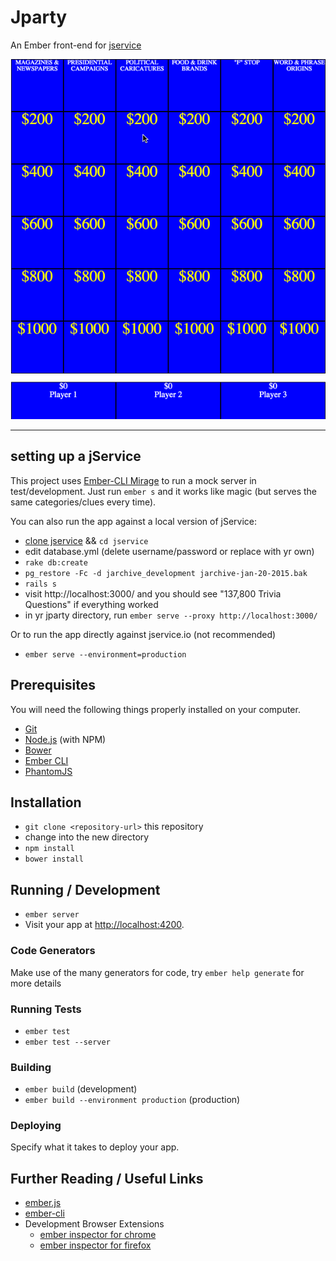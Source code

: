 # Jparty

An Ember front-end for [jservice](http://jservice.io/)

![demo](./jparty-demo.gif)

_________________________________________________


## setting up a jService

This project uses [Ember-CLI Mirage](https://github.com/samselikoff/ember-cli-mirage) to run a mock server in test/development. Just run `ember s` and it works like magic (but serves the same categories/clues every time).

You can also run the app against a local version of jService:

- [clone jservice](https://github.com/sottenad/jService) && `cd jservice`
- edit database.yml (delete username/password or replace with yr own)
- `rake db:create`
- `pg_restore -Fc -d jarchive_development jarchive-jan-20-2015.bak`
- `rails s`
- visit http://localhost:3000/ and you should see "137,800 Trivia Questions" if everything worked
- in yr jparty directory, run `ember serve --proxy http://localhost:3000/`

Or to run the app directly against jservice.io (not recommended)

- `ember serve --environment=production`



## Prerequisites

You will need the following things properly installed on your computer.

* [Git](http://git-scm.com/)
* [Node.js](http://nodejs.org/) (with NPM)
* [Bower](http://bower.io/)
* [Ember CLI](http://www.ember-cli.com/)
* [PhantomJS](http://phantomjs.org/)

## Installation

* `git clone <repository-url>` this repository
* change into the new directory
* `npm install`
* `bower install`

## Running / Development

* `ember server`
* Visit your app at [http://localhost:4200](http://localhost:4200).

### Code Generators

Make use of the many generators for code, try `ember help generate` for more details

### Running Tests

* `ember test`
* `ember test --server`

### Building

* `ember build` (development)
* `ember build --environment production` (production)

### Deploying

Specify what it takes to deploy your app.

## Further Reading / Useful Links

* [ember.js](http://emberjs.com/)
* [ember-cli](http://www.ember-cli.com/)
* Development Browser Extensions
  * [ember inspector for chrome](https://chrome.google.com/webstore/detail/ember-inspector/bmdblncegkenkacieihfhpjfppoconhi)
  * [ember inspector for firefox](https://addons.mozilla.org/en-US/firefox/addon/ember-inspector/)


